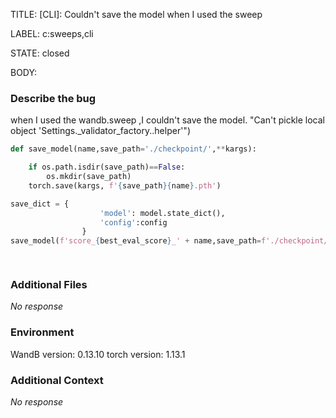 TITLE:
[CLI]: Couldn't save the model when I used the sweep

LABEL:
c:sweeps,cli

STATE:
closed

BODY:
### Describe the bug

<!--- Description of the issue below  -->
when I used the wandb.sweep ,I couldn't save the model.
"Can't pickle local object 'Settings._validator_factory.<locals>.helper'")
<!--- A minimal code snippet between the quotes below  -->
```python
def save_model(name,save_path='./checkpoint/',**kargs):

    if os.path.isdir(save_path)==False:
        os.mkdir(save_path)
    torch.save(kargs, f'{save_path}{name}.pth')

save_dict = {
                    'model': model.state_dict(),
                    'config':config
                }
save_model(f'score_{best_eval_score}_' + name,save_path=f'./checkpoint/classify/{WANDB_RUN_NAME}/', **save_dict)
            
```

<!--- A full traceback of the exception in the quotes below -->
```shell

```


### Additional Files

_No response_

### Environment

WandB version:
0.13.10
torch version:
1.13.1


### Additional Context

_No response_

